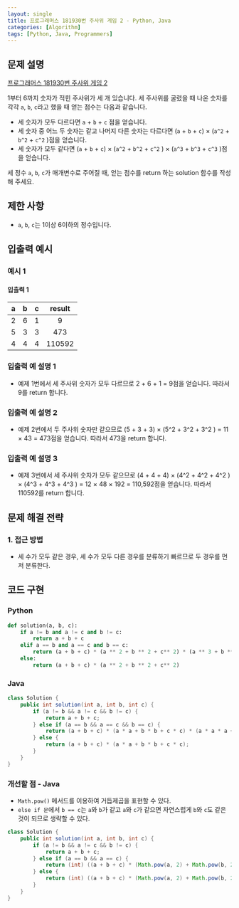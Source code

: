 ```yaml
---
layout: single
title: 프로그래머스 181930번 주사위 게임 2 - Python, Java
categories: [Algorithm]
tags: [Python, Java, Programmers]
---
```


## 문제 설명
[프로그래머스 181930번 주사위 게임 2](https://school.programmers.co.kr/learn/courses/30/lessons/181930)

1부터 6까지 숫자가 적힌 주사위가 세 개 있습니다. 세 주사위를 굴렸을 때 나온 숫자를 각각 `a`, `b`, `c`라고 했을 때 얻는 점수는 다음과 같습니다.

* 세 숫자가 모두 다르다면 `a` + `b` + `c` 점을 얻습니다.
* 세 숫자 중 어느 두 숫자는 같고 나머지 다른 숫자는 다르다면 (`a` + `b` + `c`) × (`a^2` + `b^2` + `c^2` )점을 얻습니다.
* 세 숫자가 모두 같다면 (`a` + `b` + `c`) × (`a^2` + `b^2` + `c^2` ) × (`a^3` + `b^3` + `c^3` )점을 얻습니다.

세 정수 `a`, `b`, `c`가 매개변수로 주어질 때, 얻는 점수를 return 하는 solution 함수를 작성해 주세요.

## 제한 사항
- `a`, `b`, `c`는 1이상 6이하의 정수입니다.

## 입출력 예시

### 예시 1

#### 입출력 1

| a | b | c | result |
|:-:|:-:|:-:|:------:|
| 2 | 6 | 1 |   9    |
| 5 | 3 | 3 |  473   |
| 4 | 4 | 4 |  110592   |

### 입출력 예 설명 1

* 예제 1번에서 세 주사위 숫자가 모두 다르므로 2 + 6 + 1 = 9점을 얻습니다. 따라서 9를 return 합니다.

### 입출력 예 설명 2

* 예제 2번에서 두 주사위 숫자만 같으므로 (5 + 3 + 3) × (5^2 + 3^2 + 3^2 ) = 11 × 43 = 473점을 얻습니다. 따라서 473을 return 합니다.

### 입출력 예 설명 3

* 예제 3번에서 세 주사위 숫자가 모두 같으므로 (4 + 4 + 4) × (4^2 + 4^2 + 4^2 ) × (4^3 + 4^3 + 4^3 ) = 12 × 48 × 192 = 110,592점을 얻습니다. 따라서 110592를 return 합니다.

## 문제 해결 전략

### 1. 접근 방법
- 세 수가 모두 같은 경우, 세 수가 모두 다른 경우를 분류하기 빠르므로 두 경우를 먼저 분류한다.

## 코드 구현

### Python

```python
def solution(a, b, c):
    if a != b and a != c and b != c:
        return a + b + c
    elif a == b and a == c and b == c:
        return (a + b + c) * (a ** 2 + b ** 2 + c** 2) * (a ** 3 + b ** 3 + c ** 3)
    else:
        return (a + b + c) * (a ** 2 + b ** 2 + c** 2)
```

### Java

```java
class Solution {
    public int solution(int a, int b, int c) {
        if (a != b && a != c && b != c) {
            return a + b + c;
        } else if (a == b && a == c && b == c) {
            return (a + b + c) * (a * a + b * b + c * c) * (a * a * a + b * b * b + c * c * c);
        } else {
            return (a + b + c) * (a * a + b * b + c * c);
        }
    }
}
```

### 개선할 점 - Java

* `Math.pow()` 메서드를 이용하여 거듭제곱을 표현할 수 있다.
* `else if 문`에서 `b == c`는 `a`와 `b`가 같고 `a`와 `c`가 같으면 자연스럽게 `b`와 `c`도 같은 것이 되므로 생략할 수 있다.

```java
class Solution {
    public int solution(int a, int b, int c) {
        if (a != b && a != c && b != c) {
            return a + b + c;
        } else if (a == b && a == c) {
            return (int) ((a + b + c) * (Math.pow(a, 2) + Math.pow(b, 2) + Math.pow(c, 2)) * (Math.pow(a, 3) + Math.pow(b, 3) + Math.pow(c, 3)));
        } else {
            return (int) ((a + b + c) * (Math.pow(a, 2) + Math.pow(b, 2) + Math.pow(c, 2)));
        }
    }
}
```